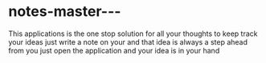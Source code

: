 # notes-master---
This applications is the one stop solution for all your thoughts to keep track your ideas just write a note on your and that idea is always a step ahead from you just open the application and your idea is in your hand 
